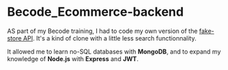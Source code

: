 # Becode_Ecommerce-backend

AS part of my Becode training, I had to code my own version of the [fake-store API](https://fakestoreapi.com/). It's a kind of clone with a little less search functionnality.

It allowed me to learn no-SQL databases with **MongoDB**, and to expand my knowledge of **Node.js** with **Express** and **JWT**.
